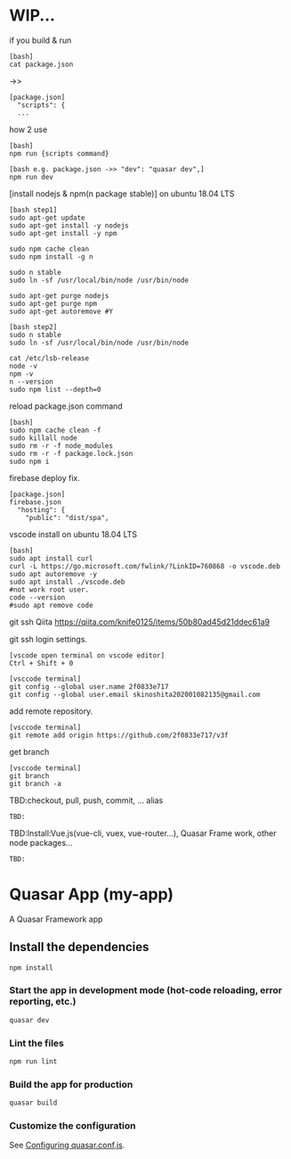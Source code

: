 # WIP...

if you build & run
```[bash]
[bash]
cat package.json
```
->>
```[package.json]
[package.json]
  "scripts": {
  ...
```
how 2 use
```[bash]
[bash]
npm run {scripts command}
```
```[bash e.g. package.json ->> "dev": "quasar dev",]
[bash e.g. package.json ->> "dev": "quasar dev",]
npm run dev
```

[install nodejs & npm(n package stable)] on ubuntu 18.04 LTS
```[bash step1]
[bash step1]
sudo apt-get update
sudo apt-get install -y nodejs
sudo apt-get install -y npm

sudo npm cache clean
sudo npm install -g n

sudo n stable
sudo ln -sf /usr/local/bin/node /usr/bin/node

sudo apt-get purge nodejs
sudo apt-get purge npm
sudo apt-get autoremove #Y
```
```[bash step2]
[bash step2]
sudo n stable
sudo ln -sf /usr/local/bin/node /usr/bin/node

cat /etc/lsb-release
node -v
npm -v
n --version
sudo npm list --depth=0
```

reload package.json command
```[bash]
[bash]
sudo npm cache clean -f
sudo killall node
sudo rm -r -f node_modules
sudo rm -r -f package.lock.json
sudo npm i
```

firebase deploy fix.
```[package.json]
[package.json]
firebase.json
  "hosting": {
    "public": "dist/spa",
```

vscode install on ubuntu 18.04 LTS
```[bash]
[bash]
sudo apt install curl
curl -L https://go.microsoft.com/fwlink/?LinkID=760868 -o vscode.deb
sudo apt autoremove -y
sudo apt install ./vscode.deb
#not work root user.
code --version
#sudo apt remove code
```

git ssh Qiita
https://qiita.com/knife0125/items/50b80ad45d21ddec61a9

git ssh login settings.
```[vscode open terminal on vscode editor]
[vscode open terminal on vscode editor]
Ctrl + Shift + 0
```

```[vsccode terminal]
[vsccode terminal]
git config --global user.name 2f0833e717
git config --global user.email skinoshita202001082135@gmail.com
```

add remote repository.
```[vsccode terminal]
[vsccode terminal]
git remote add origin https://github.com/2f0833e717/v3f
```

get branch
```vsccode terminal]
[vsccode terminal]
git branch
git branch -a
```

TBD:checkout, pull, push, commit, ... alias
```
TBD:
```

TBD:Install:Vue.js(vue-cli, vuex, vue-router...),
    Quasar Frame work,
    other node packages...
```
TBD:
```

# Quasar App (my-app)

A Quasar Framework app

## Install the dependencies

```bash
npm install
```

### Start the app in development mode (hot-code reloading, error reporting, etc.)

```bash
quasar dev
```

### Lint the files

```bash
npm run lint
```

### Build the app for production

```bash
quasar build
```

### Customize the configuration

See [Configuring quasar.conf.js](https://quasar.dev/quasar-cli/quasar-conf-js).
